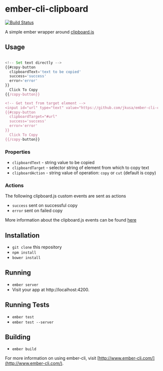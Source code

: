 # ember-cli-clipboard

[![Build Status](https://travis-ci.org/jkusa/ember-cli-clipboard.svg?branch=master)](https://travis-ci.org/jkusa/ember-cli-clipboard)

A simple ember wrapper around [clipboard.js](http://zenorocha.github.io/clipboard.js/)

## Usage

```javascript

<!-- Set text directly -->
{{#copy-button
  clipboardText='text to be copied'
  success='success'
  error='error'
}}
  Click To Copy
{{/copy-button}}

<!-- Get text from target element -->
<input id="url" type="text" value="https://github.com/jkusa/ember-cli-clipboard">
{{#copy-button
  clipboardTarget="#url"
  success='success'
  error='error'
}}
  Click To Copy
{{/copy-button}}
```

### Properties

* `clipboardText` - string value to be copied
* `clipboardTarget` - selector string of element from which to copy text
* `clipboardAction` - string value of operation: `copy` or `cut` (default is copy)

### Actions

The following clipboard.js custom events are sent as actions

* `success` sent on successful copy
* `error` sent on failed copy

More information about the clipboard.js events can be found [here](https://github.com/zenorocha/clipboard.js/#events)

## Installation

* `git clone` this repository
* `npm install`
* `bower install`

## Running

* `ember server`
* Visit your app at http://localhost:4200.

## Running Tests

* `ember test`
* `ember test --server`

## Building

* `ember build`

For more information on using ember-cli, visit [http://www.ember-cli.com/](http://www.ember-cli.com/).
